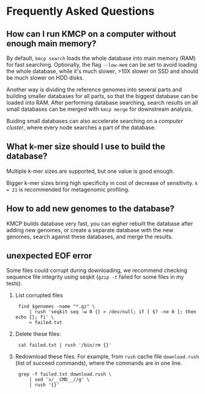 # Frequently Asked Questions 

## How can I run KMCP on a computer without enough main memory?

By default, `kmcp search` loads the whole database into main memory (RAM) for fast searching.
Optionally, the flag `--low-mem` can be set to avoid loading the whole database,
while it's much slower, >10X slower on SSD and should be much slower on HDD disks.

Another way is dividing the reference genomes into several parts
and building smaller databases for all parts, so that the biggest
database can be loaded into RAM. After performing database searching,
search results on all small databases can be merged with `kmcp merge`
for downstream analysis.

Buiding small databases can also accelerate searching on a *computer cluster*,
where every node searches a part of the database.

## What k-mer size should I use to build the database?

Multiple k-mer sizes are supported, but one value is good enough.

Bigger k-mer sizes bring high specificity in cost of decrease
of sensitivity. `k = 21` is recommended for metagenomic profiling.

## How to add new genomes to the database?

KMCP builds database very fast,
you can eigher rebuilt the database after adding new genomes,
or create a separate database with the new genomes,
search against these databases, and merge the results.

## unexpected EOF error

Some files could corrupt during downloading, we recommend checking
sequence file integrity using seqkit (`gzip -t` failed for some files in
my tests).

1. List corrupted files

        find $genomes -name "*.gz" \
            | rush 'seqkit seq -w 0 {} > /dev/null; if [ $? -ne 0 ]; then echo {}; fi' \
            > failed.txt
    
2. Delete these files:

        cat failed.txt | rush '/bin/rm {}'

3. Redownload these files. For example, from `rush` cache file `download.rush` (list of succeed commands), where the commands are in one line.

        grep -f failed.txt download.rush \
            | sed 's/__CMD__//g' \
            | rush '{}'

